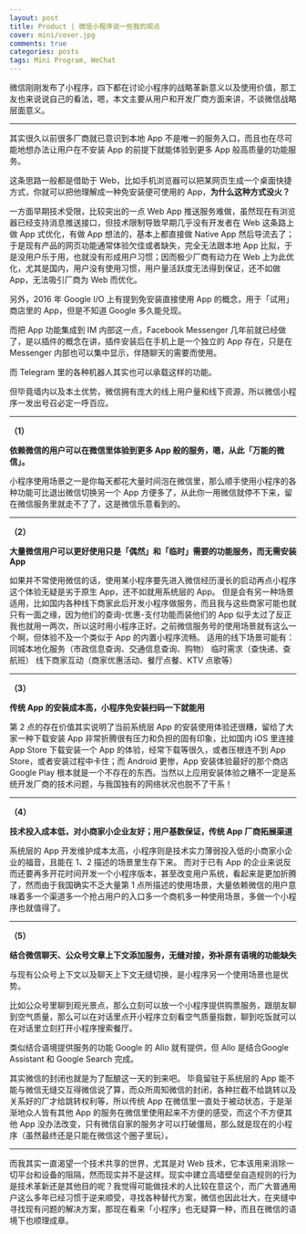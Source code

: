 ```yaml
---
layout: post
title: Product | 微信小程序说一些我的观点
cover: mini/cover.jpg
comments: true
categories: posts
tags: Mini Program, WeChat
---
```






微信刚刚发布了小程序，四下都在讨论小程序的战略革新意义以及使用价值，那工友也来说说自己的看法，嗯，本文主要从用户和开发厂商方面来讲，不谈微信战略层面意义。

---

其实很久以前很多厂商就已意识到本地 App 不是唯一的服务入口，而且也在尽可能地想办法让用户在不安装 App 的前提下就能体验到更多 App 般高质量的功能服务。

这条思路一般都是借助于 Web，比如手机浏览器可以把某网页生成一个桌面快捷方式，你就可以把他理解成一种免安装便可使用的 App，**为什么这种方式没火？**

一方面早期技术受限，比较突出的一点 Web App 推送服务难做，虽然现在有浏览器已经支持消息推送接口，但技术限制导致早期几乎没有开发者在 Web 这条路上做 App 式优化，有做 App 想法的，基本上都直接做 Native App 然后导流去了；于是现有产品的网页功能通常体验欠佳或者缺失，完全无法跟本地 App 比拟，于是没用户乐于用，也就没有形成用户习惯；因而极少厂商有动力在 Web 上为此优化，尤其是国内，用户没有使用习惯，用户量活跃度无法得到保证，还不如做 App，无法吸引厂商为 Web 而优化。

另外，2016 年 Google I/O 上有提到免安装直接使用 App 的概念，用于「试用」商店里的 App，但是不知道 Google 多久能兑现。

而把 App 功能集成到 IM 内部这一点，Facebook Messenger 几年前就已经做了，是以插件的概念在讲，插件安装后在手机上是一个独立的 App 存在，只是在 Messenger 内部也可以集中显示，伴随聊天的需要而使用。

而 Telegram 里的各种机器人其实也可以承载这样的功能。

但毕竟墙内以及本土优势，微信拥有庞大的线上用户量和线下资源，所以微信小程序一发出号召必定一呼百应。

---



**（1）**

**依赖微信的用户可以在微信里体验到更多 App 般的服务，嗯，从此「万能的微信」。**  


小程序使用场景之一是你每天都花大量时间泡在微信里，那么顺手使用小程序的各种功能可比退出微信切换另一个 App 方便多了，从此你一用微信就停不下来，留在微信服务里就走不了了，这是微信乐意看到的。

---



**（2）**

**大量微信用户可以更好使用只是「偶然」和「临时」需要的功能服务，而无需安装 App**    


如果并不常使用微信的话，使用某小程序要先进入微信经历漫长的启动再点小程序这个体验无疑是劣于原生 App，还不如就用系统层的 App。
但是会有另一种场景适用，比如国内各种线下商家此后开发小程序做服务，而且我与这些商家可能也就只有一面之缘，因为他们的查询-优惠-支付功能而装他们的 App 似乎太过了反正我也就用一两次，所以这时用小程序正好。之前微信服务号的使用场景就有这么一个啊，但体验不及一个类似于 App 的内置小程序流畅。
适用的线下场景可能有：
同城本地化服务（市政信息查询、交通信息查询、购物）
临时需求（查快递、查航班）
线下商家互动（商家优惠活动、餐厅点餐、KTV 点歌等）

---



**（3）**

**传统 App 的安装成本高，小程序免安装扫码一下就能用**   


第 2 点的存在价值其实说明了当前系统层 App 的安装使用体验还很糟，留给了大家一种下载安装 App 非常折腾很有压力和负担的固有印象，比如国内 iOS 里连接 App Store 下载安装一个 App 的体验，经常下载等很久，或者压根连不到 App Store，或者安装过程中卡住；而 Android 更惨，App 安装体验最好的那个商店 Google Play 根本就是一个不存在的东西。当然以上应用安装体验之糟不一定是系统开发厂商的技术问题，与我国独有的网络状况也脱不了干系！

---



**（4）**

**技术投入成本低，对小商家小企业友好；用户基数保证，传统 App 厂商拓展渠道** 

  
系统层的 App 开发维护成本太高，小程序则是技术实力薄弱投入低的小商家小企业的福音，且能在 1、2 描述的场景里生存下来。
而对于已有 App 的企业来说反而还要再多开花时间开发一个小程序版本，甚至改变用户系统，看起来是更加折腾了，然而由于我国确实不乏大量第 1 点所描述的使用场景，大量依赖微信的用户意味着多一个渠道多一个抢占用户的入口多一个商机多一种使用场景，多做一个小程序也就值得了。

---



**（5）**

**结合微信聊天、公众号文章上下文添加服务，无缝对接，弥补原有语境的功能缺失**   




与现有公众号上下文以及聊天上下文无缝切换，是小程序另一个使用场景也是优势。

比如公众号里聊到观光景点，那么立刻可以放一个小程序提供购票服务，跟朋友聊到空气质量，那么可以在对话里点开小程序立刻看空气质量指数，聊到吃饭就可以在对话里立刻打开小程序搜索餐厅。

类似结合语境提供服务的功能 Google 的 Allo 就有提供，但 Allo 是结合Google Assistant 和 Google Search 完成。

其实微信的封闭也就是为了酝酿这一天的到来吧。
毕竟留驻于系统层的 App 能不能与微信无缝交互得微信说了算，而众所周知微信的封闭，各种拦截不给跳转以及关系好的厂才给跳转权利等，所以传统 App 在微信里一直处于被动状态，于是渐渐地众人皆有其他 App 的服务在微信里使用起来不方便的感受，而这个不方便其他 App 没办法改变，只有微信自家的服务才可以打破僵局，那么就是现在的小程序（虽然最终还是只能在微信这个圈子里玩）。

---



而我其实一直渴望一个技术共享的世界，尤其是对 Web 技术，它本该用来消除一切平台和设备的阻隔，然而现实并不是这样。现实中建立高墙壁垒自造规则的行为是技术革新还是其他目的呢？我觉得可能做技术的人比较在意这个，而广大普通用户这么多年已经习惯于逆来顺受，寻找各种替代方案，微信也因此壮大，在夹缝中寻找现有问题的解决方案，那现在看来「小程序」也无疑算一种，而且在微信的语境下也顺理成章。